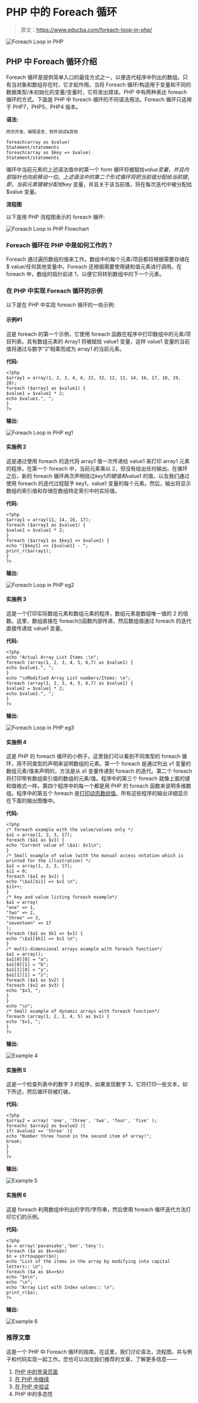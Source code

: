 # PHP 中的 Foreach 循环

> 原文：<https://www.educba.com/foreach-loop-in-php/>

![Foreach Loop in PHP](img/aacf8ac8a317c75a139a8de2ae43665f.png)



## PHP 中 Foreach 循环介绍

Foreach 循环是提供简单入口的最佳方式之一，以便迭代程序中列出的数组。只有当对象和数组存在时，它才起作用。当将 Foreach 循环/构造用于变量和不同的数据类型/未初始化的变量/变量时，它将发出错误。PHP 中有两种表达 foreach 循环的方式。下面是 PHP 中 foreach 循环的不同语法用法。Foreach 循环只适用于 PHP7，PHP5，PHP4 版本。

**语法:**

<small>网页开发、编程语言、软件测试&其他</small>

```
foreach(array as $value)
Statement/statements
foreach(array as $key => $value)
Statement/statements
```

循环中当前元素的上述语法值中的第一个 form 循环将被赋给$value 变量，并且内部指针也向前移动一位。上述语法中的第二个形式循环将把当前值分配给当前键，即，当前元素键被分配给$key 变量，并且关于该当前值，将在每次迭代中被分配给$value 变量。

**流程图**

以下是用 PHP 流程图表示的 foreach 循环:

![Foreach Loop in PHP Flowchart](img/027fda99bcff93d26927ff65cd5a3d94.png)



### Foreach 循环在 PHP 中是如何工作的？

Foreach 通过遍历数组的值来工作。数组中的每个元素/项目都将根据需要存储在$ value/任何其他变量中。Foreach 还根据需要使用键和值元素进行调用。在 foreach 中，数组的指针前进 1，以便它将转到数组中的下一个元素。

### 在 PHP 中实现 Foreach 循环的示例

以下是在 PHP 中实现 foreach 循环的一些示例:

#### 示例#1

这是 foreach 的第一个示例，它使用 foreach 函数在程序中打印数组中的元素/项目列表。具有数组元素的 Array1 将被赋给 value1 变量，这样 value1 变量的当前值将通过与数字“2”相乘而成为 array1 的当前元素。

**代码:**

```
<?php
$array1 = array(1, 2, 3, 4, 6, 22, 32, 12, 11, 14, 16, 17, 18, 19, 28);
foreach ($array1 as $value1) {
$value1 = $value1 * 2;
echo $value1.", ";
}
?>
```

**输出:**

![Foreach Loop in PHP eg1](img/5d21a463fbc6fcf8b5e04e11c87cf4b0.png)



#### 实施例 2

这是通过使用 foreach 的迭代将 array1 值一次传递给 value1 来打印 array1 元素的程序。在第一个 foreach 中，当前元素乘以 2，但没有给出任何输出。在循环之后，新的 foreach 循环再次声明绕过$key1 的键值和$value1 的值，以及我们通过使用 foreach 的迭代过程赋予 key1，value1 变量的每个元素。然后，输出将显示数组的索引值和存储在数组特定索引中的实际值。

**代码:**

```
<?php
$array1 = array(11, 14, 16, 17);
foreach ($array1 as $value1) {
$value1 = $value1 * 2;
}
foreach ($array1 as $key1 => $value1) {
echo "{$key1} => {$value1} - ";
print_r($array1);
}
?>
```

**输出:**

![Foreach Loop in PHP eg2](img/3d7acc94a467bfc5e3b095a9e620c41f.png)



#### 实施例 3

这是一个打印实际数组元素和数组元素的程序，数组元素是数组唯一值的 2 的倍数。这里，数组直接在 foreach()函数内部传递，然后数组值通过 foreach 的迭代直接传递给 value1 变量。

**代码:**

```
<?php
echo "Actual Array List Items :\n";
foreach (array(1, 2, 3, 4, 5, 6,7) as $value1) {
echo $value1.", ";
}
echo "\nModified Array List numbers/Items: \n";
foreach (array(1, 2, 3, 4, 5, 6,7) as $value1) {
$value2 = $value1 * 2;
echo $value2.", ";
}
?>
```

**输出:**

![Foreach Loop in PHP eg3](img/90733283f3b40eb3da24b4319016ad06.png)



#### 实施例 4

这是 PHP 的 foreach 循环的小例子。这里我们可以看到不同类型的 foreach 循环，用不同类型的声明来说明数组的元素。第一个 foreach 是通过列出 v1 变量的数组元素/值来声明的，方法是从 a1 变量传递到 foreach 的迭代。第二个 foreach 将打印带有数组索引值的数组的元素/值。程序中的第三个 foreach 就像上面的键和值格式一样。第四个程序中的每一个都是用 PHP 的 foreach 函数来说明多维数组。程序中的第五个 foreach 是[打印动态数组值](https://www.educba.com/dynamic-array-in-java/)。所有这些程序的输出详细显示在下面的输出图像中。

**代码:**

```
<?php
/* foreach example with the value/values only */
$a1 = array(1, 2, 3, 17);
foreach ($a1 as $v1) {
echo "Current value of \$a1: $v1\n";
}
/* Small example of value (with the manual access notation which is printed for the illustration) */
$a1 = array(1, 2, 3, 17);
$i1 = 0;
foreach ($a1 as $v1) {
echo "\$a1[$i1] => $v1 \n";
$i1++;
}
/* key and value listing foreach example*/
$a1 = array(
"one" => 1,
"two" => 2,
"three" => 3,
"seventeen" => 17
);
foreach ($a1 as $k1 => $v1) {
echo "\$a1[$k1] => $v1 \n";
}
/* multi-dimensional arrays example with foreach function*/
$a1 = array();
$a1[0][0] = "a";
$a1[0][1] = "b";
$a1[1][0] = "y";
$a1[1][1] = "z";
foreach ($a1 as $v2) {
foreach ($v2 as $v3) {
echo "$v3, ";
}
}
echo "\n";
/* Small example of dynamic arrays with foreach function*/
foreach (array(1, 2, 3, 4, 5) as $v1) {
echo "$v1, ";
}
?>
```

**输出:**

![Example 4](img/b1499d9e71fc532929d9568aa459dbc3.png)



#### 实施例 5

这是一个检查列表中的数字 3 的程序，如果发现数字 3，它将打印一些文本，如下所述，然后循环将被打破。

**代码:**

```
<?php
$array2 = array( 'one', 'three', 'two', 'four', 'five' );
foreach( $array2 as $value2 ){
if( $value2 == 'three' ){
echo "Number three found in the second item of array!";
break;
}
}
?>
```

**输出:**

![Example 5](img/926b1b7474d76a90b021136e20393b07.png)



#### 实施例 6

这是 foreach 利用数组中列出的字符/字符串，然后使用 foreach 循环迭代方法打印它们的示例。

**代码:**

```
<?php
$a = array('pavansake','ben','tony');
foreach ($a as $k=>&$n)
$n = strtoupper($n);
echo "List of the items in the array by modifying into capital letters:: \n";
foreach ($a as $k=>$n)
echo "$n\n";
echo "\n";
echo "Array List with Index values:: \n";
print_r($a);
?>
```

**输出:**

![Example 6](img/a439479e340ec709f59a26443b343f18.png)



### 推荐文章

这是一个 PHP 中 Foreach 循环的指南。在这里，我们讨论语法，流程图，并与例子和代码实现一起工作。您也可以浏览我们推荐的文章，了解更多信息——

1.  [PHP 中的登录页面](https://www.educba.com/login-page-in-php/)
2.  [在 PHP 中继续](https://www.educba.com/continue-in-php/)
3.  [在 PHP 中验证](https://www.educba.com/validation-in-php/)
4.  PHP 中的多态性





